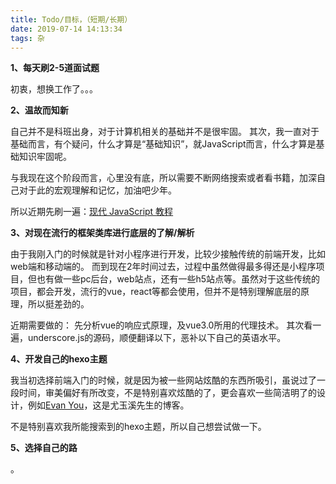 ```yaml
---
title: Todo/目标，（短期/长期）
date: 2019-07-14 14:13:34
tags: 杂
---
```



**1、每天刷2-5道面试题**

初衷，想换工作了。。。

<!-- more -->

**2、温故而知新**

自己并不是科班出身，对于计算机相关的基础并不是很牢固。
其次，我一直对于基础而言，有个疑问，什么才算是“基础知识”，就JavaScript而言，什么才算是基础知识牢固呢。

与我现在这个阶段而言，心里没有底，所以需要不断网络搜索或者看书籍，加深自己对于此的宏观理解和记忆，加油吧少年。

所以近期先刷一遍：[现代 JavaScript 教程](https://zh.javascript.info/)

**3、对现在流行的框架类库进行底层的了解/解析**

由于我刚入门的时候就是针对小程序进行开发，比较少接触传统的前端开发，比如web端和移动端的。
而到现在2年时间过去，过程中虽然做得最多得还是小程序项目，但也有做一些pc后台，web站点，还有一些h5站点等。虽然对于这些传统的项目，都会开发，流行的vue，react等都会使用，但并不是特别理解底层的原理，所以挺差劲的。

近期需要做的：
先分析vue的响应式原理，及vue3.0所用的代理技术。
其次看一遍，underscore.js的源码，顺便翻译以下，恶补以下自己的英语水平。

**4、开发自己的hexo主题**

我当初选择前端入门的时候，就是因为被一些网站炫酷的东西所吸引，虽说过了一段时间，审美偏好有所改变，不是特别喜欢炫酷的了，更会喜欢一些简洁明了的设计，例如[Evan You](https://evanyou.me/)，这是尤玉溪先生的博客。


不是特别喜欢我所能搜索到的hexo主题，所以自己想尝试做一下。

**5、选择自己的路**

。